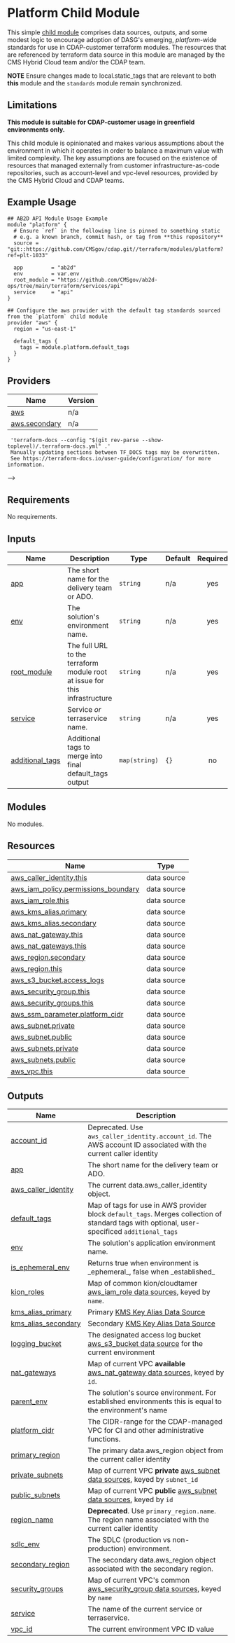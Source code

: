 # Platform Child Module

This simple [child module](https://developer.hashicorp.com/terraform/language/modules#child-modules) comprises data sources, outputs, and some modest logic to encourage adoption of DASG's emerging, _platform_-wide standards for use in CDAP-customer terraform modules.
The resources that are referenced by terraform data source in this module are managed by the CMS Hybrid Cloud team and/or the CDAP team.

**NOTE** Ensure changes made to local.static_tags that are relevant to both **this** module and the `standards` module remain synchronized. 

## Limitations

**This module is suitable for CDAP-customer usage in greenfield environments only.**

This child module is opinionated and makes various assumptions about the environment in which it operates in order to balance a maximum value with limited complexity.
The key assumptions are focused on the existence of resources that managed externally from customer infrastructure-as-code repositories, such as account-level and vpc-level resources, provided by the CMS Hybrid Cloud and CDAP teams.

## Example Usage

```hcl
## AB2D API Module Usage Example
module "platform" {
  # Ensure `ref` in the following line is pinned to something static
  # e.g. a known branch, commit hash, or tag from **this repository**
  source = "git::https://github.com/CMSgov/cdap.git//terraform/modules/platform?ref=plt-1033"

  app         = "ab2d"
  env         = var.env
  root_module = "https://github.com/CMSgov/ab2d-ops/tree/main/terraform/services/api"
  service     = "api"
}

## Configure the aws provider with the default tag standards sourced from the `platform` child module
provider "aws" {
  region = "us-east-1"

  default_tags {
    tags = module.platform.default_tags
  }
}
```

<!-- BEGIN_TF_DOCS -->
<!--WARNING: GENERATED CONTENT with terraform-docs, e.g.
     'terraform-docs --config "$(git rev-parse --show-toplevel)/.terraform-docs.yml" .'
     Manually updating sections between TF_DOCS tags may be overwritten.
     See https://terraform-docs.io/user-guide/configuration/ for more information.
-->
## Providers

| Name | Version |
|------|---------|
| <a name="provider_aws"></a> [aws](#provider\_aws) | n/a |
| <a name="provider_aws.secondary"></a> [aws.secondary](#provider\_aws.secondary) | n/a |<!--WARNING: GENERATED CONTENT with terraform-docs, e.g.
     'terraform-docs --config "$(git rev-parse --show-toplevel)/.terraform-docs.yml" .'
     Manually updating sections between TF_DOCS tags may be overwritten.
     See https://terraform-docs.io/user-guide/configuration/ for more information.
-->
## Requirements

No requirements.

<!--WARNING: GENERATED CONTENT with terraform-docs, e.g.
     'terraform-docs --config "$(git rev-parse --show-toplevel)/.terraform-docs.yml" .'
     Manually updating sections between TF_DOCS tags may be overwritten.
     See https://terraform-docs.io/user-guide/configuration/ for more information.
-->
## Inputs

| Name | Description | Type | Default | Required |
|------|-------------|------|---------|:--------:|
| <a name="input_app"></a> [app](#input\_app) | The short name for the delivery team or ADO. | `string` | n/a | yes |
| <a name="input_env"></a> [env](#input\_env) | The solution's environment name. | `string` | n/a | yes |
| <a name="input_root_module"></a> [root\_module](#input\_root\_module) | The full URL to the terraform module root at issue for this infrastructure | `string` | n/a | yes |
| <a name="input_service"></a> [service](#input\_service) | Service _or_ terraservice name. | `string` | n/a | yes |
| <a name="input_additional_tags"></a> [additional\_tags](#input\_additional\_tags) | Additional tags to merge into final default\_tags output | `map(string)` | `{}` | no |

<!--WARNING: GENERATED CONTENT with terraform-docs, e.g.
     'terraform-docs --config "$(git rev-parse --show-toplevel)/.terraform-docs.yml" .'
     Manually updating sections between TF_DOCS tags may be overwritten.
     See https://terraform-docs.io/user-guide/configuration/ for more information.
-->
## Modules

No modules.

<!--WARNING: GENERATED CONTENT with terraform-docs, e.g.
     'terraform-docs --config "$(git rev-parse --show-toplevel)/.terraform-docs.yml" .'
     Manually updating sections between TF_DOCS tags may be overwritten.
     See https://terraform-docs.io/user-guide/configuration/ for more information.
-->
## Resources

| Name | Type |
|------|------|
| [aws_caller_identity.this](https://registry.terraform.io/providers/hashicorp/aws/latest/docs/data-sources/caller_identity) | data source |
| [aws_iam_policy.permissions_boundary](https://registry.terraform.io/providers/hashicorp/aws/latest/docs/data-sources/iam_policy) | data source |
| [aws_iam_role.this](https://registry.terraform.io/providers/hashicorp/aws/latest/docs/data-sources/iam_role) | data source |
| [aws_kms_alias.primary](https://registry.terraform.io/providers/hashicorp/aws/latest/docs/data-sources/kms_alias) | data source |
| [aws_kms_alias.secondary](https://registry.terraform.io/providers/hashicorp/aws/latest/docs/data-sources/kms_alias) | data source |
| [aws_nat_gateway.this](https://registry.terraform.io/providers/hashicorp/aws/latest/docs/data-sources/nat_gateway) | data source |
| [aws_nat_gateways.this](https://registry.terraform.io/providers/hashicorp/aws/latest/docs/data-sources/nat_gateways) | data source |
| [aws_region.secondary](https://registry.terraform.io/providers/hashicorp/aws/latest/docs/data-sources/region) | data source |
| [aws_region.this](https://registry.terraform.io/providers/hashicorp/aws/latest/docs/data-sources/region) | data source |
| [aws_s3_bucket.access_logs](https://registry.terraform.io/providers/hashicorp/aws/latest/docs/data-sources/s3_bucket) | data source |
| [aws_security_group.this](https://registry.terraform.io/providers/hashicorp/aws/latest/docs/data-sources/security_group) | data source |
| [aws_security_groups.this](https://registry.terraform.io/providers/hashicorp/aws/latest/docs/data-sources/security_groups) | data source |
| [aws_ssm_parameter.platform_cidr](https://registry.terraform.io/providers/hashicorp/aws/latest/docs/data-sources/ssm_parameter) | data source |
| [aws_subnet.private](https://registry.terraform.io/providers/hashicorp/aws/latest/docs/data-sources/subnet) | data source |
| [aws_subnet.public](https://registry.terraform.io/providers/hashicorp/aws/latest/docs/data-sources/subnet) | data source |
| [aws_subnets.private](https://registry.terraform.io/providers/hashicorp/aws/latest/docs/data-sources/subnets) | data source |
| [aws_subnets.public](https://registry.terraform.io/providers/hashicorp/aws/latest/docs/data-sources/subnets) | data source |
| [aws_vpc.this](https://registry.terraform.io/providers/hashicorp/aws/latest/docs/data-sources/vpc) | data source |

<!--WARNING: GENERATED CONTENT with terraform-docs, e.g.
     'terraform-docs --config "$(git rev-parse --show-toplevel)/.terraform-docs.yml" .'
     Manually updating sections between TF_DOCS tags may be overwritten.
     See https://terraform-docs.io/user-guide/configuration/ for more information.
-->
## Outputs

| Name | Description |
|------|-------------|
| <a name="output_account_id"></a> [account\_id](#output\_account\_id) | Deprecated. Use `aws_caller_identity.account_id`. The AWS account ID associated with the current caller identity |
| <a name="output_app"></a> [app](#output\_app) | The short name for the delivery team or ADO. |
| <a name="output_aws_caller_identity"></a> [aws\_caller\_identity](#output\_aws\_caller\_identity) | The current data.aws\_caller\_identity object. |
| <a name="output_default_tags"></a> [default\_tags](#output\_default\_tags) | Map of tags for use in AWS provider block `default_tags`. Merges collection of standard tags with optional, user-specificed `additional_tags` |
| <a name="output_env"></a> [env](#output\_env) | The solution's application environment name. |
| <a name="output_is_ephemeral_env"></a> [is\_ephemeral\_env](#output\_is\_ephemeral\_env) | Returns true when environment is \_ephemeral\_, false when \_established\_ |
| <a name="output_kion_roles"></a> [kion\_roles](#output\_kion\_roles) | Map of common kion/cloudtamer [aws\_iam\_role data sources](https://registry.terraform.io/providers/hashicorp/aws/latest/docs/data-sources/iam_role#attributes-reference), keyed by `name`. |
| <a name="output_kms_alias_primary"></a> [kms\_alias\_primary](#output\_kms\_alias\_primary) | Primary [KMS Key Alias Data Source](https://registry.terraform.io/providers/hashicorp/aws/latest/docs/data-sources/kms_alias#attribute-reference) |
| <a name="output_kms_alias_secondary"></a> [kms\_alias\_secondary](#output\_kms\_alias\_secondary) | Secondary [KMS Key Alias Data Source](https://registry.terraform.io/providers/hashicorp/aws/latest/docs/data-sources/kms_alias#attribute-reference) |
| <a name="output_logging_bucket"></a> [logging\_bucket](#output\_logging\_bucket) | The designated access log bucket [aws\_s3\_bucket data source](https://registry.terraform.io/providers/hashicorp/aws/latest/docs/data-sources/s3_bucket#attribute-reference) for the current environment |
| <a name="output_nat_gateways"></a> [nat\_gateways](#output\_nat\_gateways) | Map of current VPC **available** [aws\_nat\_gateway data sources](https://registry.terraform.io/providers/hashicorp/aws/latest/docs/data-sources/iam_role#attributes-reference), keyed by `id`. |
| <a name="output_parent_env"></a> [parent\_env](#output\_parent\_env) | The solution's source environment. For established environments this is equal to the environment's name |
| <a name="output_platform_cidr"></a> [platform\_cidr](#output\_platform\_cidr) | The CIDR-range for the CDAP-managed VPC for CI and other administrative functions. |
| <a name="output_primary_region"></a> [primary\_region](#output\_primary\_region) | The primary data.aws\_region object from the current caller identity |
| <a name="output_private_subnets"></a> [private\_subnets](#output\_private\_subnets) | Map of current VPC **private** [aws\_subnet data sources](https://registry.terraform.io/providers/hashicorp/aws/latest/docs/data-sources/subnet), keyed by `subnet_id` |
| <a name="output_public_subnets"></a> [public\_subnets](#output\_public\_subnets) | Map of current VPC **public** [aws\_subnet data sources](https://registry.terraform.io/providers/hashicorp/aws/latest/docs/data-sources/subnet), keyed by `id` |
| <a name="output_region_name"></a> [region\_name](#output\_region\_name) | **Deprecated**. Use `primary_region.name`. The region name associated with the current caller identity |
| <a name="output_sdlc_env"></a> [sdlc\_env](#output\_sdlc\_env) | The SDLC (production vs non-production) environment. |
| <a name="output_secondary_region"></a> [secondary\_region](#output\_secondary\_region) | The secondary data.aws\_region object associated with the secondary region. |
| <a name="output_security_groups"></a> [security\_groups](#output\_security\_groups) | Map of current VPC's common [aws\_security\_group data sources](https://registry.terraform.io/providers/hashicorp/aws/latest/docs/data-sources/security_group#attribute-reference), keyed by `name` |
| <a name="output_service"></a> [service](#output\_service) | The name of the current service or terraservice. |
| <a name="output_vpc_id"></a> [vpc\_id](#output\_vpc\_id) | The current environment VPC ID value |
<!-- END_TF_DOCS -->
